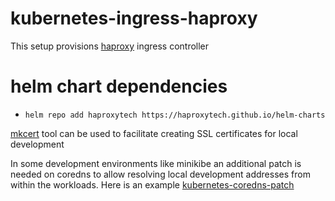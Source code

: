 # kubernetes-ingress-haproxy

This setup provisions [haproxy](https://www.haproxy.com/documentation/kubernetes/latest/) ingress controller

# helm chart dependencies
* ```helm repo add haproxytech https://haproxytech.github.io/helm-charts```

[mkcert](https://github.com/FiloSottile/mkcert) tool can be used to facilitate creating SSL certificates for local development

In some development environments like minikibe an additional patch is needed on coredns to allow resolving local development addresses from within the workloads. Here is an example [kubernetes-coredns-patch](https://github.com/nickytd/kubernetes-coredns-patch)